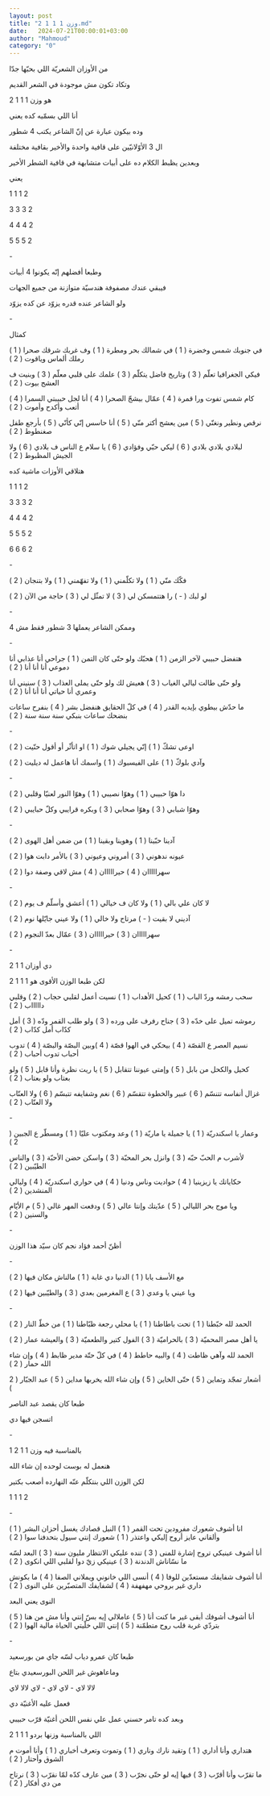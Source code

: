 ```yaml
---
layout: post
title: "وزن 1 1 1 2.md"
date:   2024-07-21T00:00:01+03:00
author: "Mahmoud"
category: "0"
---
```

من الأوزان الشعريّة اللي بحبّها جدّا

وتكاد تكون مش موجودة في الشعر القديم

هو وزن 1 1 1 2

أنا اللي بسمّيه كده يعني

وده بيكون عبارة عن إنّ الشاعر يكتب 4 شطور

ال 3 الأوّلانيّين على قافية واحدة والأخير بقافية
مختلفة

وبعدين يظبط الكلام ده على أبيات متشابهة في قافية الشطر
الأخير

يعني

1 1 1 2

3 3 3 2

4 4 4 2

5 5 5 2

\-

وطبعا أفضلهم إنّه يكونوا 4 أبيات

فيبقي عندك مصفوفة هندسيّة متوازنة من جميع الجهات

ولو الشاعر عنده قدره يزوّد عن كده يزوّد

\-

كمثال

في جنوبك شمس وخضرة ( 1 ) في شمالك بحر ومطرة ( 1 ) وف
غربك شرقك صحرا ( 1 ) رملك ألماس وياقوت ( 2 )

فيكي الجغرافيا تعلّم ( 3 ) وتاريخ فاضل يتكلّم ( 3 ) علمك
على قلبي معلّم ( 3 ) وبنيت ف العشج بيوت ( 2 )

كام شمس تفوت ورا قمرة ( 4 ) عمّال بيشجّ الصحرا ( 4 ) أنا
لجل حبيبتي السمرا ( 4 ) أتعب وأكدح وأموت ( 2 )

نرقص ونطير ونغنّي ( 5 ) مين يعشج أكتر منّي ( 5 ) أنا حاسس
إنّي كأنّي ( 5 ) بأرجع طفل صغنطوط ( 2 )

لبلادي بلادي بلادي ( 6 ) ليكي حبّي وفؤادي ( 6 ) يا سلام ع
الناس ف بلادي ( 6 ) ولا الجيش المظبوط ( 2 )

هتلاقي الأوزات ماشية كده

1 1 1 2

3 3 3 2

4 4 4 2

5 5 5 2

6 6 6 2

\-

فكّك منّي ( 1 ) ولا تكلّمني ( 1 ) ولا تفهّمني ( 1 ) ولا
بتنجان ( 2 )

لو لبك ( - ) را هتتمسكن لي ( 3 ) لا تمثّل لي ( 3 ) حاجة
من الآن ( 2 )

\-

وممكن الشاعر يعملها 3 شطور فقط مش 4

\-

هتفضل حبيبي لآخر الزمن ( 1 ) هحبّك ولو حتّى كان التمن ( 1
) جراحي أنا عذابي أنا دموعي أنا أنا أنا ( 2 )

ولو حتّى طالت ليالي الغياب ( 3 ) هعيش لك ولو حتّى يملى
العذاب ( 3 ) سنيني أنا وعمري أنا حياتي أنا أنا أنا ( 2 )

ما حدّش بيطوي بإيديه القدر ( 4 ) في كلّ الحقايق هنفضل بشر
( 4 ) بنفرح ساعات بنضحك ساعات بنبكي سنة سنة سنة ( 2 )

\-

اوعى تشكّ ( 1 ) إنّي يجيلي شوك ( 1 ) او اتأثّر أو أقول حنّيت
( 2 )

وآدي بلوكّ ( 1 ) على الفيسبوك ( 1 ) واسمك أنا هاعمل له
ديليت ( 2 )

\-

دا هوّا حبيبي ( 1 ) وهوّا نصيبي ( 1 ) وهوّا النور لعنيّا
وقلبي ( 2 )

وهوّا شبابي ( 3 ) وهوّا صحابي ( 3 ) وبكره قرايبي وكلّ
حبايبي ( 2 )

\-

آدينا حبّينا ( 1 ) وهوينا وبقينا ( 1 ) من ضمن أهل الهوى (
2 )

عيونه ندهوني ( 3 ) أمروني وعيوني ( 3 ) بالأمر دابت هوا (
2 )

سهرااااان ( 4 ) حيرااااان ( 4 ) مش لاقي وصفة دوا (
2 )

\-

لا كان علي بالي ( 1 ) ولا كان ف خيالي ( 1 ) أعشق وأسلّم ف
يوم ( 2 )

آديني لا بقيت ( - ) مرتاح ولا خالي ( 1 ) ولا عيني جايّلها
نوم ( 2 )

سهرااااان ( 3 ) حيرااااان ( 3 ) عمّال بعدّ النجوم (
2 )

\-

دي أوزان 1 1 2

لكن طبعا الوزن الأقوى هو 1 1 1 2

سحب رمشه وردّ الباب ( 1 ) كحيل الأهداب ( 1 ) نسيت أعمل
لقلبي حجاب ( 2 ) وقلبي داااااب ( 2 )

رموشه تميل على خدّه ( 3 ) جناح رفرف على ورده ( 3 ) ولو
طلب القمر ودّه ( 3 ) أمل كدّاب أمل كدّاب ( 2 )

نسيم العصر ع القصّة ( 4 ) بيحكي في الهوا قصّة ( 4 )وبين
البصّة والبصّة ( 4 ) تدوب أحباب تدوب أحباب ( 2 )

كحيل والكحل من بابل ( 5 ) وإمتى عيوننا تتقابل ( 5 ) يا
ريت نظرة وأنا قابل ( 5 ) ولو بعتاب ولو بعتاب ( 2 )

غزال أنفاسه تتنسّم ( 6 ) عبير والخطوة تتقسّم ( 6 ) نغم
وشفايفه تتبسّم ( 6 ) ولا العنّاب ولا العنّاب ( 2 )

\-

وعمار يا اسكندريّة ( 1 ) يا جميلة يا ماريّة ( 1 ) وعد
ومكتوب عليّا ( 1 ) ومسطّر ع الجبين ( 2 )

لأشرب م الحبّ حبّه ( 3 ) وانزل بحر المحبّة ( 3 ) واسكن حضن
الأحبّة ( 3 ) والناس الطيّبين ( 2 )

حكاياتك يا زيزينيا ( 4 ) حواديت وناس ودنيا ( 4 ) في
حواري اسكندريّة ( 4 ) وليالي المنشدين ( 2 )

ويا موج بحر الليالي ( 5 ) عدّيتك وإنتا عالي ( 5 ) ودفعت
المهر غالي ( 5 ) م الأيّام والسنين ( 2 )

\-

أظنّ أحمد فؤاد نجم كان سيّد هذا الوزن

\-

مع الأسف يابا ( 1 ) الدنيا دي غابة ( 1 ) مالناش مكان
فيها ( 2 )

ويا عيني يا وعدي ( 3 ) ع المغرمين بعدي ( 3 ) والطيّبين
فيها ( 2 )

\-

الحمد لله خبّطنا ( 1 ) تحت باطاطنا ( 1 ) يا محلي رجعة
ظبّاطنا ( 1 ) من خطّ النار ( 2 )

يا أهل مصر المحميّة ( 3 ) بالحراميّة ( 3 ) الفول كتير
والطعميّة ( 3 ) والعيشة عمار ( 2 )

الحمد لله وآهي ظاطت ( 4 ) والبيه حاطط ( 4 ) في كلّ حتّة
مدير ظابط ( 4 ) وإن شاء الله حمار ( 2 )

أشعار تمجّد وتماين ( 5 ) حتّى الخاين ( 5 ) وإن شاء الله
يخربها مداين ( 5 ) عبد الجبّار ( 2 )

طبعا كان يقصد عبد الناصر

اتسجن فيها دي

\-

بالمناسبة فيه وزن 1 1 2 1

هنعمل له بوست لوحده إن شاء الله

لكن الوزن اللي بنتكلّم عنّه النهارده أصعب بكتير

1 1 1 2

\-

انا أشوف شعورك مفرودين تحت القمر ( 1 ) النيل قصادك يغسل
أحزان البشر ( 1 ) وألقاني عايز أروح إليكي واعتذر ( 1 ) شعورك إنتي سيول
بتحدفنا سوا ( 2 )

أنا أشوف عينيكي تروح إشارة للمنى ( 3 ) تنده عليكي
الانتظار مليون سنة ( 3 ) البعد لسّه ما نسّاناش الدندنة ( 3 )
عينيكي زيّ دوا لقلبي اللي انكوى ( 2 )

أنا أشوف شفايفك مستعدّين للوفا ( 4 ) أنسى اللي خانوني
ويملاني الصفا ( 4 ) ما بكونش داري غير بروحي مهفهفة ( 4 ) لشفايفك
المتصبّرين على النوى ( 2 )

النوى يعني البعد

أنا أشوف أشوفك أبقى غير ما كنت أنا ( 5 ) عاملالي إيه بسّ
إنتي وأنا مش من هنا ( 5 ) بتردّي غربة قلب روح متطمّنة ( 5 ) إنتي اللي
خلّيتي الحياة مالية الهوا ( 2 )

\-

طبعا كان عمرو دياب لسّه جاي من بورسعيد

وماعاهوش غير اللحن البورسعيدي بتاع

لالا لاي - لاي لاي - لاي لالا لاي

فعمل عليه الأغنيّة دي

وبعد كده تامر حسني عمل علي نفس اللحن أغنيّة قرّب
حبيبي

اللي بالمناسبة وزنها بردو 1 1 1 2

هتداري وأنا أداري ( 1 ) وتقيد نارك وناري ( 1 ) وتموت
وتعرف أخباري ( 1 ) وأنا أموت م الشوق وأحتار ( 2 )

ما تقرّب وأنا أقرّب ( 3 ) فيها إيه لو حتّى نجرّب ( 3 ) مين
عارف كدّه لمّا نقرّب ( 3 ) نرتاح من دي أفكار ( 2 )

